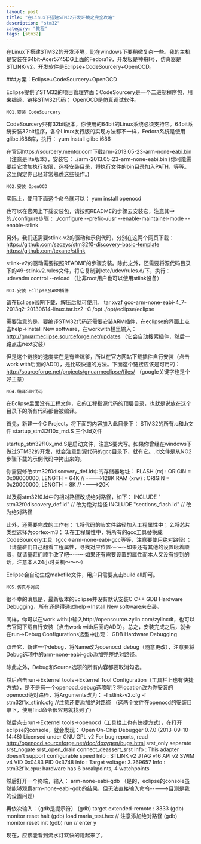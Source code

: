 ```yaml
---
layout: post
title: "在Linux下搭建STM32开发环境之完全攻略"
description: "stm32"
category: "教程"
tags: [stm32]
---
```

在Linux下搭建STM32的开发环境，比在windows下要稍微复杂一些。我的主机是安装在64bit-Acer5745DG上面的Fedora19，开发板是神舟I号，仿真器是STLINK-v2。开发软件是Eclipse+CodeSourcery+OpenOCD。
 
###方案：Eclipse+CodeSourcery+OpenOCD
 
Eclipse提供了STM32的项目管理界面；CodeSourcery是一个二进制程序包，用来编译、链接STM32代码； OpenOCD是仿真调试软件。
 
	NO1.安装 CodeSourcery
 
CodeSourcery只有32bit版本，你使用的64bit的Linux系统必须支持它。64bit系统安装32bit程序，各个Linux发行版的实现方法都不一样，Fedora系统是使用glibc.i686库，执行：
yum install glibc.i686
 
在官网https://sourcery.mentor.com下载arm-2013.05-23-arm-none-eabi.bin（注意是lite版本），安装它：
./arm-2013.05-23-arm-none-eabi.bin
(你可能需要给它增加执行权限，选择安装目录，将执行文件的bin目录加入PATH，等等。这里假定你已经非常熟悉这些操作。)
 
	NO2.安装 OpenOCD
实际上，使用下面这个命令就可以：
yum install openocd
 
也可以在官网上下载安装包，请按照README的步骤去安装它，注意其中的./configure步骤：
./configure --prefix=/usr --enable-maintainer-mode --enable-stlink
 
另外，我们还需要stlink-v2的驱动和示例代码，分别在这两个网页下载：
https://github.com/szczys/stm32f0-discovery-basic-template
https://github.com/texane/stlink
 
stlink-v2的驱动需要按照README的步骤安装。除此之外，还需要将源代码目录下的49-stlinkv2.rules文件，将它复制到/etc/udev/rules.d/下，执行：
udevadm control --reload
（让非root用户也可以使用stlink设备）
 
	NO3.安装 Eclipse及ARM插件
 
请在Eclipse官网下载，解压后就可使用。
tar xvzf gcc-arm-none-eabi-4_7-2013q2-20130614-linux.tar.bz2 -C /opt
./opt/eclipse/eclipse
 
需要注意的是，要编译STM32代码还需要安装ARM插件，在eclipse的界面上点击help->Install New software，在workwith栏里输入：
http://gnuarmeclipse.sourceforge.net/updates
（它会自动搜索插件，然后一路点击next安装）
 
但是这个链接的速度实在是有些坑爹，所以在官方网站下载插件自行安装（点击work with后面的ADD），是比较快速的方法。下面这个链接应该是可用的：
http://sourceforge.net/projects/gnuarmeclipse/files/
（google关键字也是个好主意）
 
	NO4.编译STM代码
 
在Eclipse里面没有工程文件，它的工程指源代码的顶层目录，也就是说放在这个目录下的所有代码都会被编译。
 
首先，新建一个C Project，将下面的内容加入此目录下：
STM32的所有.c和.h文件
startup_stm32f10x_md.S
三个.ld文件
 
startup_stm32f10x_md.S是启动文件，注意S要大写。如果你曾经在windows下做过STM32的开发，就会注意到源代码的gcc目录下，就有它。.ld文件是从NO2步骤下载的示例代码中拷出来的。
 
你需要修改stm32f0discovery_def.ld中的存储器地址：
FLASH (rx) : ORIGIN = 0x08000000, LENGTH = 64K // ---->128K
RAM (xrw) : ORIGIN = 0x20000000, LENGTH = 8K // ---->20K
 
以及将stm32f0.ld中的相对路径改成绝对路径，如下：
INCLUDE " stm32f0discovery_def.ld" // 改为绝对路径
INCLUDE "sections_flash.ld"	 // 改为绝对路径
 
此外，还需要完成的工作有：
1.将代码的头文件路径加入工程属性中；
2.将芯片类型选择为cortex-m3；
3.在工程属性中，将所有的gcc工具替换成CodeSourcery工具（gcc->arm-none-eabi-gcc等等，注意要使用绝对路径）；
（请童鞋们自己翻看工程属性，寻找对应位置～～～如果还有其他的设置瞅着顺眼，就请童鞋们顺手改了吧～～～如果还有需要设置的属性而本人又没有提到的话，注意本人24小时关机～～～）
 
Eclipse会自动生成makefile文件，用户只需要点击build all即可。
 
	NO5.仿真与调试
 
很不幸的消息是，最新版本的Eclipse并没有默认安装C C++ GDB Hardware Debugging，所有还是得通过help->Install New software来安装。
 
同样，你可以在work with中输入http://opensource.zylin.com/zylincdt，也可以去官网下载自行安装（点击work with后面的ADD）。总之，安装完成之后，就会在run->Debug Configurations选型中出现：
GDB Hardware Debugging
 
双击它，新建一个debug，将Name改为openocd_debug（随意更改），注意要将Debug选项中的arm-none-eabi-gdb添加完整绝对路径。
 
除此之外，Debug和Source选项的所有内容都要取消勾选。
 
然后点击run->Externel tools->Externel Tool Configuration（工具栏上也有快捷方式），是不是有一个openocd_debug选项呢？将location改为你安装的openocd绝对路径，将Arguments改为：
-f stlink-v2.cfg -f stm32f1x_stlink.cfg //注意还要添加绝对路径
（这两个文件在openocd的安装目录下，使用find命令很容易就找到了）
 
然后点击run->Externel tools->openocd（工具栏上也有快捷方式），在打开eclipse的console，就会发现：
	Open On-Chip Debugger 0.7.0 (2013-09-10-14:48)
	Licensed under GNU GPL v2
	For bug reports, read
	http://openocd.sourceforge.net/doc/doxygen/bugs.html
	srst_only separate srst_nogate srst_open_drain connect_deassert_srst
	Info : This adapter doesn't support configurable speed
	Info : STLINK v2 JTAG v16 API v2 SWIM v4 VID 0x0483 PID 0x3748
	Info : Target voltage: 3.269657
	Info : stm32f1x.cpu: hardware has 6 breakpoints, 4 watchpoints
 
然后打开一个终端，输入：
	arm-none-eabi-gdb
（是的，eclipse的console虽然能够观察arm-none-eabi-gdb的结果，但无法直接输入命令----->目测是我的设置问题）
 
再依次输入：（gdb是提示符）
	(gdb) target extended-remote : 3333
	(gdb) monitor reset halt
	(gdb) load maria_test.hex // 注意添加绝对路径
	(gdb) monitor reset init
	(gdb) run // enter y
 
现在，应该能看到流水灯欢快的跑起来了。
